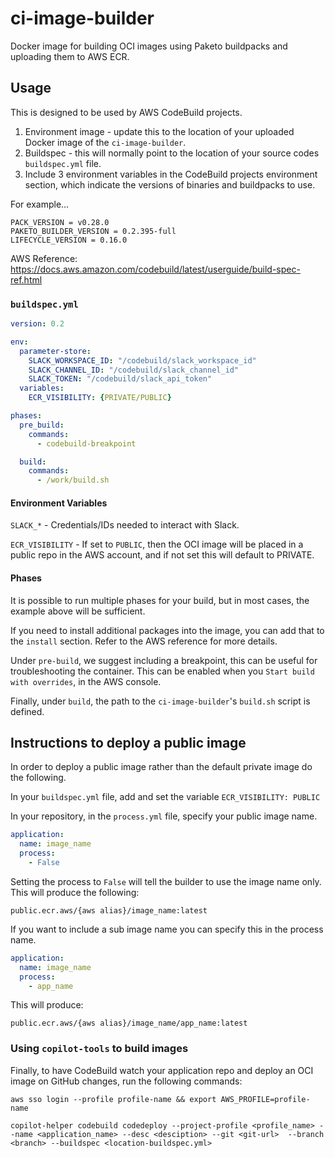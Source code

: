# ci-image-builder

Docker image for building OCI images using Paketo buildpacks and uploading them to AWS ECR.

## Usage

This is designed to be used by AWS CodeBuild projects.

1. Environment image - update this to the location of your uploaded Docker image of the `ci-image-builder`.
2. Buildspec - this will normally point to the location of your source codes `buildspec.yml` file.
3. Include 3 environment variables in the CodeBuild projects environment section, which indicate the versions of binaries and buildpacks to use.

For example...

```
PACK_VERSION = v0.28.0
PAKETO_BUILDER_VERSION = 0.2.395-full
LIFECYCLE_VERSION = 0.16.0
```

AWS Reference: https://docs.aws.amazon.com/codebuild/latest/userguide/build-spec-ref.html

### `buildspec.yml`

```yml
version: 0.2

env:
  parameter-store:
    SLACK_WORKSPACE_ID: "/codebuild/slack_workspace_id"
    SLACK_CHANNEL_ID: "/codebuild/slack_channel_id"
    SLACK_TOKEN: "/codebuild/slack_api_token"
  variables:
    ECR_VISIBILITY: {PRIVATE/PUBLIC}

phases:
  pre_build:
    commands:
      - codebuild-breakpoint

  build:
    commands:
      - /work/build.sh
```

#### Environment Variables

`SLACK_*` - Credentials/IDs needed to interact with Slack.

`ECR_VISIBILITY` - If set to `PUBLIC`, then the OCI image will be placed in a public repo in the AWS account, and if not set this will default to PRIVATE.

#### Phases

It is possible to run multiple phases for your build, but in most cases, the example above will be sufficient.

If you need to install additional packages into the image, you can add that to the `install` section. Refer to the AWS reference for more details.

Under `pre-build`, we suggest including a breakpoint, this can be useful for troubleshooting the container. This can be enabled when you `Start build with overrides`, in the AWS console.

Finally, under `build`, the path to the `ci-image-builder`'s `build.sh` script is defined.  

## Instructions to deploy a public image

In order to deploy a public image rather than the default private image do the following.

In your `buildspec.yml` file, add and set the variable `ECR_VISIBILITY: PUBLIC`

In your repository, in the `process.yml` file, specify your public image name.

```yml
application:
  name: image_name
  process:
    - False
```

Setting the process to `False` will tell the builder to use the image name only. This will produce the following:

`public.ecr.aws/{aws alias}/image_name:latest`

If you want to include a sub image name you can specify this in the process name.

```yml
application:
  name: image_name
  process:
    - app_name
```

This will produce:

`public.ecr.aws/{aws alias}/image_name/app_name:latest`

### Using `copilot-tools` to build images

Finally, to have CodeBuild watch your application repo and deploy an OCI image on GitHub changes, run the following commands:

```
aws sso login --profile profile-name && export AWS_PROFILE=profile-name

copilot-helper codebuild codedeploy --project-profile <profile_name> --name <application_name> --desc <desciption> --git <git-url>  --branch <branch> --buildspec <location-buildspec.yml>
```
